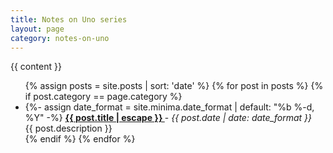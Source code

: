 ```yaml
---
title: Notes on Uno series
layout: page
category: notes-on-uno
---
```


{{ content }}

<div>
  <ul>
    {% assign posts = site.posts | sort: 'date' %}
    {% for post in posts %}
      {% if post.category == page.category %}
      <li>
        {%- assign date_format = site.minima.date_format | default: "%b %-d, %Y" -%}
        <b>
          <a href="{{ post.url | relative_url }}">
            {{ post.title | escape }}
          </a>
        </b> - <i>{{ post.date | date: date_format }}</i>
        <div>{{ post.description }}</div> 
      </li>
      {% endif %}
    {% endfor %}
  </ul>
</div>